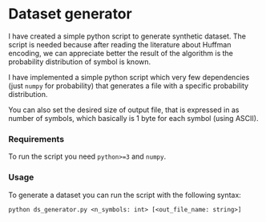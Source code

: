# Dataset generator

I have created a simple python script to generate synthetic dataset.
The script is needed because after reading the literature about Huffman encoding, we can appreciate better the
result of the algorithm is the probability distribution of symbol is known.

I have implemented a simple python script which very few dependencies (just `numpy` for probability)
that generates a file with a specific probability distribution.

You can also set the desired size of output file, that is expressed in as number of symbols, which basically is
1 byte for each symbol (using ASCII).

### Requirements

To run the script you need `python>=3` and `numpy`.

### Usage

To generate a dataset you can run the script with the following syntax:

```shell
python ds_generator.py <n_symbols: int> [<out_file_name: string>]
```
